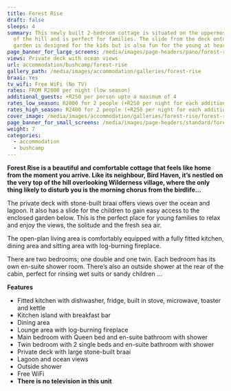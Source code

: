 ```yaml
---
title: Forest Rise
draft: false
sleeps: 4
summary: This newly built 2-bedroom cottage is situated on the uppermost section
  of the hill and is perfect for families. The slide from the deck onto the
  garden is designed for the kids but is also fun for the young at heart.
page_banner_for_large_screens: /media/images/page-headers/pano/forest-rise.jpg
views: Private deck with ocean views
url: accommodation/bushcamp/forest-rise
gallery_path: /media/images/accommodation/galleries/forest-rise
braai: Yes
tv_wifi: Free WiFi (No TV)
rates: FROM R2000 per night (low season)
additional_guests: +R250 per person upto a maximum of 4
rates_low_season: R2000 for 2 people (+R250 per night for each additional person – max 4)
rates_high_season: R2400 for 2 people (+R250 per night for each additional person – max 4)
cover_image: /media/images/accommodation/galleries/forest-rise/forest-rise-11.jpg
page_banner_for_small_screens: /media/images/page-headers/standard/forest-rise.jpg
weight: 7
categories:
  - accommodation
  - bushcamp
---
```

**Forest Rise is a beautiful and comfortable cottage that feels like home from the moment you arrive. Like its neighbour, Bird Haven, it’s nestled on the very top of the hill overlooking Wilderness village, where the only thing likely to disturb you is the morning chorus from the birdlife…**

The private deck with stone-built braai offers views over the ocean and lagoon. It also has a slide for the children to gain easy access to the enclosed garden below. This is the perfect place for young families to relax and enjoy the views, the solitude and the fresh sea air.

The open-plan living area is comfortably equipped with a fully fitted kitchen, dining area and sitting area with log-burning fireplace.

There are two bedrooms; one double and one twin. Each bedroom has its own en-suite shower room. There’s also an outside shower at the rear of the cabin, perfect for rinsing wet suits or sandy children …

**Features**

* Fitted kitchen with dishwasher, fridge, built in stove, microwave, toaster and kettle
* Kitchen island with breakfast bar
* Dining area
* Lounge area with log-burning fireplace
* Main bedroom with Queen bed and en-suite bathroom with shower
* Twin bedroom with 2 single beds and en-suite bathroom with shower
* Private deck with large stone-built braai
* Lagoon and ocean views
* Outside shower
* Free WiFi
* **There is no television in this unit**